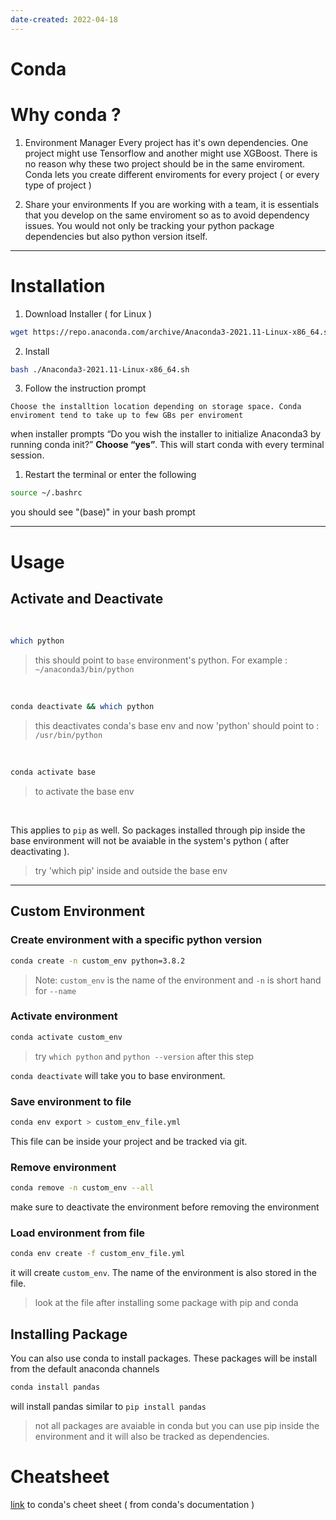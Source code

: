 ```yaml
---
date-created: 2022-04-18
---
```


Conda
=====

# Why conda ?

1. Environment Manager 
    Every project has it's own dependencies. One project might use Tensorflow and another might use XGBoost. There is no reason why these two project should be in the same enviroment. Conda lets you create different enviroments for every project ( or every type of project )

2. Share your environments
    If you are working with a team, it is essentials that you develop on the same enviroment so as to avoid dependency issues. You would not only be tracking your python package dependencies but also python version itself. 

---
# Installation 

1. Download Installer ( for Linux )
```bash
wget https://repo.anaconda.com/archive/Anaconda3-2021.11-Linux-x86_64.sh
```
2. Install 
```bash
bash ./Anaconda3-2021.11-Linux-x86_64.sh
```
3. Follow the instruction prompt 
```{tip} 
Choose the installtion location depending on storage space. Conda enviroment tend to take up to few GBs per enviroment 
```
when installer prompts “Do you wish the installer to initialize Anaconda3 by running conda init?” **Choose “yes”**. This will start conda with every terminal session.
1. Restart the terminal or enter the following 
```bash
source ~/.bashrc
```
you should see "(base)" in your bash prompt

---
# Usage 

## Activate and Deactivate   

</br>

```bash
which python
``` 
> this should point to `base` environment's python. For example :  `~/anaconda3/bin/python` 

</br>

```bash
conda deactivate && which python
```
> this deactivates conda's base env and now 'python' should point to : `/usr/bin/python`

</br>

```bash
conda activate base 
```

> to activate the base env 

</br>

This applies to `pip` as well. So packages installed through pip inside the base environment will not be avaiable in the system's python ( after deactivating ). 
> try 'which pip' inside and outside the base env 

---
## Custom Environment

### Create environment with a specific python version
```bash
conda create -n custom_env python=3.8.2
```
> Note: `custom_env` is the name of the environment and `-n` is short hand for `--name` 

### Activate environment
```bash
conda activate custom_env
```
> try `which python` and `python --version` after this step 

`conda deactivate` will take you to base environment.

### Save environment to file

```bash
conda env export > custom_env_file.yml
``` 

This file can be inside your project and be tracked via git. 

### Remove environment 

```bash 
conda remove -n custom_env --all 
``` 
make sure to deactivate the environment before removing the environment

### Load environment from file 

```bash 
conda env create -f custom_env_file.yml 
```

it will create `custom_env`. The name of the environment is also stored in the file. 

> look at the file after installing some package with pip and conda


## Installing Package 

You can also use conda to install packages. These packages will be install from the default anaconda channels

```bash 
conda install pandas 
```

will install pandas similar to `pip install pandas`

> not all packages are avaiable in conda but you can use pip inside the environment and it will also be tracked as dependencies. 

# Cheatsheet

[link](https://docs.conda.io/projects/conda/en/latest/_downloads/843d9e0198f2a193a3484886fa28163c/conda-cheatsheet.pdf) to conda's cheet sheet ( from conda's documentation )